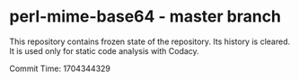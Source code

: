 # perl-mime-base64 - master branch

This repository contains frozen state of the repository.
Its history is cleared. It is used only for static code
analysis with Codacy.

Commit Time: 1704344329